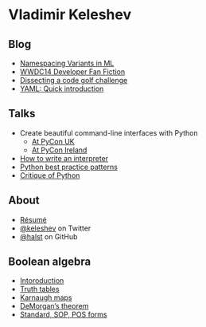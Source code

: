 Vladimir Keleshev
=================

<style>#home a { color: black }</style>

Blog
----

* [Namespacing Variants in ML](/namespacing-variants-in-ml)
* [WWDC14 Developer Fan Fiction](/wwdc14-developer-fan-fiction)
* [Dissecting a code golf challenge](/dissecting-a-code-golf-challenge)
* [YAML: Quick introduction](/yaml-quick-introduction)

Talks
-----
* Create beautiful command-line interfaces with Python
   * [At PyCon UK](http://youtu.be/pXhcPJK5cMc)
   * [At PyCon Ireland](http://youtu.be/XwATRZFzJ4g)
* [How to write an interpreter](http://youtu.be/1h1mM7VwNGo)
* [Python best practice patterns](http://youtu.be/GZNUfkVIHAY)
* [Critique of Python](http://youtu.be/CpjUoYcaUu8)

About
------

* [Résumé](/about)
* [@keleshev](http://twitter.com/keleshev) on Twitter
* [@halst](http://github.com/halst) on GitHub

Boolean algebra
---------------

* [Intoroduction](/boolean-algebra-introduction)
* [Truth tables](/boolean-algebra-truth-tables)
* [Karnaugh maps](/boolean-algebra-karnaugh-maps)
* [DeMorgan’s theorem](/boolean-algebra-demorgans-theorem)
* [Standard, SOP, POS forms](/boolean-algebra-standard-sop-pos-forms)
